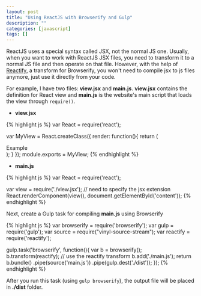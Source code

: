```yaml
---
layout: post
title: "Using ReactJS with Browserify and Gulp"
description: ""
categories: [javascript]
tags: []
---
```



ReactJS uses a special syntax called JSX, not the normal JS one. Usually, when
you want to work with ReactJS JSX files, you need to transform it to a normal JS
file and then operate on that file. However, with the help of 
[Reactify](https://www.npmjs.org/package/reactify), a transform for Browserify,
you won't need to compile jsx to js files anymore, just use it directly from
your code.

For example, I have two files: **view.jsx** and **main.js**. **view.jsx**
contains the definition for React view and **main.js** is the website's main
script that loads the view through `require()`.

- **view.jsx**

{% highlight js %}
var React = require('react');

var MyView = React.createClass({
  render: function(){
    return (
      <div>
        Example
      </div>
    );
  }
});
module.exports = MyView;
{% endhighlight %}

<!-- more -->

- **main.js**

{% highlight js %}
var React = require('react');

var view = require('./view.jsx'); // need to specify the jsx extension
React.renderComponent(view(), document.getElementById('content'));
{% endhighlight %}

Next, create a Gulp task for compiling **main.js** using Browserify

{% highlight js %}
var browserify = require('browserify');
var gulp = require('gulp');
var source = require("vinyl-source-stream");
var reactify = require('reactify');

gulp.task('browserify', function(){
  var b = browserify();
  b.transform(reactify); // use the reactify transform
  b.add('./main.js');
  return b.bundle()
    .pipe(source('main.js'))
    .pipe(gulp.dest('./dist'));
});
{% endhighlight %}

After you run this task (using `gulp browserify`), the output file will be
placed in **./dist** folder.

